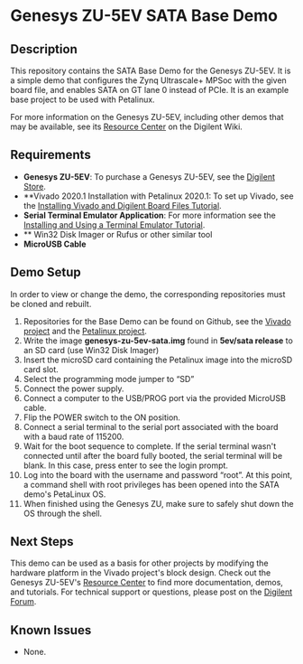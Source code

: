Genesys ZU-5EV SATA Base Demo
==========================

Description
-----------
This repository contains the SATA Base Demo for the Genesys ZU-5EV. It is a simple demo that configures the Zynq Ultrascale+ MPSoc with the given board file, and enables SATA on GT lane 0 instead of PCIe. It is an example base project to be used with Petalinux.

For more information on the Genesys ZU-5EV, including other demos that may be available, see its [Resource Center](https://reference.digilentinc.com/programmable-logic/genesys-zu/start) on the Digilent Wiki.

Requirements
------------
* **Genesys ZU-5EV**: To purchase a Genesys ZU-5EV, see the [Digilent Store](https://store.digilentinc.com/genesys-zu-zynq-ultrascale-mpsoc-development-board/).
* **Vivado 2020.1 Installation with Petalinux 2020.1: To set up Vivado, see the [Installing Vivado and Digilent Board Files Tutorial](https://reference.digilentinc.com/vivado/installing-vivado/start).
* **Serial Terminal Emulator Application**: For more information see the [Installing and Using a Terminal Emulator Tutorial](https://reference.digilentinc.com/learn/programmable-logic/tutorials/tera-term).
* ** Win32 Disk Imager or Rufus or other similar tool
* **MicroUSB Cable**

Demo Setup
----------
In order to view or change the demo, the corresponding repositories must be cloned and rebuilt. 

1. Repositories for the Base Demo can be found on Github, see the [Vivado project](https://github.com/Digilent/genesys-zu-hw/tree/5ev/sata/master) and the [Petalinux project](https://github.com/Digilent/genesys-zu-os/tree/5ev/sata/master).
2. Write the image **genesys-zu-5ev-sata.img** found in **5ev/sata release** to an SD card (use Win32 Disk Imager)
3. Insert the microSD card containing the Petalinux image into the microSD card slot.
4. Select the programming mode jumper to “SD”
5. Connect the power supply.
6. Connect a computer to the USB/PROG port via the provided MicroUSB cable.
7. Flip the POWER switch to the ON position.
8. Connect a serial terminal to the serial port associated with the board with a baud rate of 115200.
9. Wait for the boot sequence to complete. If the serial terminal wasn't connected until after the board fully booted, the serial terminal will be blank. In this case, press enter to see the login prompt.
10. Log into the board with the username and password “root”. At this point, a command shell with root privileges has been opened into the SATA demo's PetaLinux OS.
11. When finished using the Genesys ZU, make sure to safely shut down the OS through the shell.


Next Steps
----------
This demo can be used as a basis for other projects by modifying the hardware platform in the Vivado project's block design.
Check out the Genesys ZU-5EV's [Resource Center](https://reference.digilentinc.com/programmable-logic/genesys-zu/start) to find more documentation, demos, and tutorials.
For technical support or questions, please post on the [Digilent Forum](forum.digilentinc.com).

Known Issues
------------
* None.
